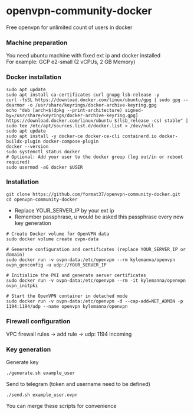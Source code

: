 # openvpn-community-docker
Free openvpn for unlimited count of users in docker

### Machine preparation
You need ubuntu machine with fixed ext ip and docker installed  
For example: GCP e2-small (2 vCPUs, 2 GB Memory)
### Docker installation
```
sudo apt update
sudo apt install ca-certificates curl gnupg lsb-release -y
curl -fsSL https://download.docker.com/linux/ubuntu/gpg | sudo gpg --dearmor -o /usr/share/keyrings/docker-archive-keyring.gpg
echo "deb [arch=$(dpkg --print-architecture) signed-by=/usr/share/keyrings/docker-archive-keyring.gpg] https://download.docker.com/linux/ubuntu $(lsb_release -cs) stable" | sudo tee /etc/apt/sources.list.d/docker.list > /dev/null
sudo apt update
sudo apt install -y docker-ce docker-ce-cli containerd.io docker-buildx-plugin docker-compose-plugin
docker --version
sudo systemctl status docker
# Optional: Add your user to the docker group (log out/in or reboot required)
sudo usermod -aG docker $USER
```
### Installation
```
git clone https://github.com/format37/openvpn-community-docker.git
cd openvpn-community-docker
```

* Replace YOUR_SERVER_IP by your ext ip  
* Remember passphrase, u would be asked this passphrase every new key generation  
```
# Create Docker volume for OpenVPN data
sudo docker volume create ovpn-data

# Generate configuration and certificates (replace YOUR_SERVER_IP or domain)
sudo docker run -v ovpn-data:/etc/openvpn --rm kylemanna/openvpn ovpn_genconfig -u udp://YOUR_SERVER_IP

# Initialize the PKI and generate server certificates
sudo docker run -v ovpn-data:/etc/openvpn --rm -it kylemanna/openvpn ovpn_initpki

# Start the OpenVPN container in detached mode
sudo docker run -v ovpn-data:/etc/openvpn -d --cap-add=NET_ADMIN -p 1194:1194/udp --name openvpn kylemanna/openvpn
```

### Firewall configuration
VPC firewall rules -> add rule -> udp: 1194 incoming

### Key generation
Generate key
```
./generate.sh example_user
```
Send to telegram
(token and username need to be defined)
```
./send.sh example_user.ovpn
```
You can merge these scripts for convenience